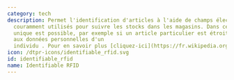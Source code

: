 ```yaml
---
category: tech
description: Permet l'identification d'articles à l'aide de champs électromagnétiques,
  couramment utilisés pour suivre les stocks dans les magasins. Dans ce cas, une identification
  unique est possible, par exemple si un article particulier est étroitement associé
  aux données personnelles d'un
  individu . Pour en savoir plus [cliquez-ici](https://fr.wikipedia.org/wiki/Radio-identification)
icon: /dtpr-icons/identifiable_rfid.svg
id: identifiable_rfid
name: Identifiable RFID
---
```

